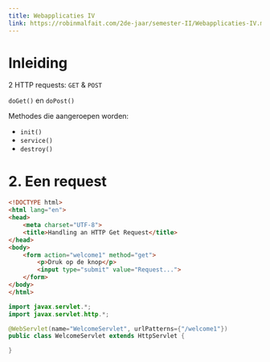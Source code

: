 ```yaml
---
title: Webapplicaties IV
link: https://robinmalfait.com/2de-jaar/semester-II/Webapplicaties-IV.md
---
```


# Inleiding

2 HTTP requests: `GET` & `POST`

`doGet()` en `doPost()`

Methodes die aangeroepen worden:

- `init()`
- `service()`
- `destroy()`


# 2. Een request

```html
<!DOCTYPE html>
<html lang="en">
<head>
    <meta charset="UTF-8">
    <title>Handling an HTTP Get Request</title>
</head>
<body>
    <form action="welcome1" method="get">
        <p>Druk op de knop</p>
        <input type="submit" value="Request...">
    </form>
</body>
</html>
```

```java
import javax.servlet.*;
import javax.servlet.http.*;

@WebServlet(name="WelcomeServlet", urlPatterns={"/welcome1"})
public class WelcomeServlet extends HttpServlet {

}
```
